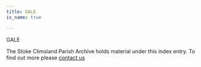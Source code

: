 ```yaml
---
title: GALE
is_name: true

---
```


GALE


The Stoke Climsland Parish Archive holds material under this index entry. To find out more please [contact us](/contact/)
